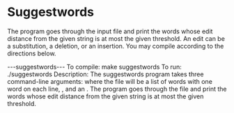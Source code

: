 # Suggestwords
The program goes through the input file and print the words whose edit distance from the given string is at most the given threshold. An edit can be a substitution, a deletion, or an insertion.
You may compile according to the directions below.

---suggestwords---
To compile: make suggestwords
To run: ./suggestwords <a file name> <a string> <integer edit-distance threshold> 
Description:
The suggestwords program takes three command-line arguments: <a file name> where the file will be a list of words with one word on each line, <a string>, and an <integer edit-distance threshold>. The program goes through the file and print the words whose edit distance from the given string is at most the given threshold.
